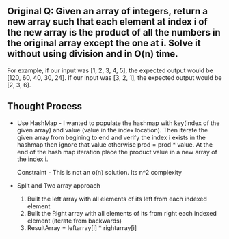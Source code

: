 ## Original Q: Given an array of integers, return a new array such that each element at index i of the new array is the product of all the numbers in the original array except the one at i. Solve it without using division and in O(n) time.

For example, if our input was [1, 2, 3, 4, 5], the expected output would be [120, 60, 40, 30, 24]. If our input was [3, 2, 1], the expected output would be [2, 3, 6].

## Thought Process 
* Use HashMap - I wanted to populate the hashmap with key(index of the given array) and value (value in the index location). Then iterate the given array from begining to end and verify the index i exists in the hashmap
    then ignore that value otherwise prod = prod * value. At the end of the hash map iteration place the product value in a new array of the index i.

    Constraint - This is not an o(n) solution. Its n^2 complexity

* Split and Two array approach 
    1) Built the left array with all elements of its left from each indexed element
    2) Built the Right array with all elements of its from right each indexed element (iterate from backwards)
    3) ResultArray = leftarray[i] * rightarray[i]


